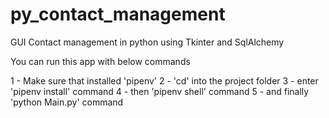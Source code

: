# py_contact_management
GUI Contact management in python using Tkinter and SqlAlchemy

You can run this app with below commands

1 - Make sure that installed 'pipenv' 
2 - 'cd' into the project folder
3 - enter 'pipenv install' command
4 - then 'pipenv shell' command 
5 - and finally 'python Main.py' command
